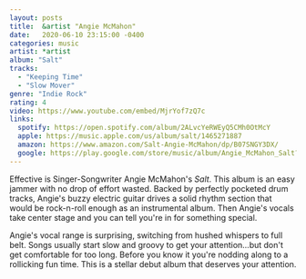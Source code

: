```yaml
---
layout: posts
title:  &artist "Angie McMahon"
date:   2020-06-10 23:15:00 -0400
categories: music
artist: *artist
album: "Salt"
tracks:
  - "Keeping Time"
  - "Slow Mover"
genre: "Indie Rock"
rating: 4
video: https://www.youtube.com/embed/MjrYof7zQ7c
links:
  spotify: https://open.spotify.com/album/2ALvcYeRWEyQ5CMh0OtMcY
  apple: https://music.apple.com/us/album/salt/1465271887
  amazon: https://www.amazon.com/Salt-Angie-McMahon/dp/B07SNGY3DX/
  google: https://play.google.com/store/music/album/Angie_McMahon_Salt?id=Bfq2epzu2hk3blughhhodvjcy3a&hl=en_US
---
```


Effective is Singer-Songwriter Angie McMahon's *Salt*.  This album is an easy jammer with no drop of effort wasted.  Backed by perfectly pocketed drum tracks, Angie's buzzy electric guitar drives a solid rhythm section that would be rock-n-roll enough as an instrumental album.  Then Angie's vocals take center stage and you can tell you're in for something special.

Angie's vocal range is surprising, switching from hushed whispers to full belt.  Songs usually start slow and groovy to get your attention...but don't get comfortable for too long.  Before you know it you're nodding along to a rollicking fun time.  This is a stellar debut album that deserves your attention.
